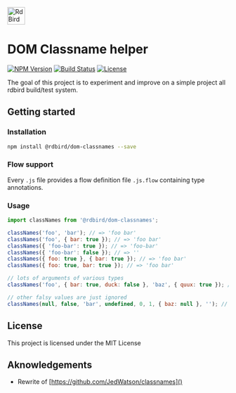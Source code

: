 [<img src="https://rawgit.com/RdBird/rdbird.io/master/RDBIRD_logo.svg" alt="RdBird Project" height="40" />](//rdbird.io)

# DOM Classname helper

[![NPM Version][package-version-svg]][package-url] 
[![Build Status][circleci-svg]][circleci-url] 
[![License][license-image]][license-url]

The goal of this project is to experiment and improve on a simple project all rdbird build/test system.

## Getting started

### Installation

```sh
npm install @rdbird/dom-classnames --save
```
### Flow support

Every `.js` file provides a flow definition file `.js.flow` containing type annotations.

### Usage

```javascript
import classNames from '@rdbird/dom-classnames';

classNames('foo', 'bar'); // => 'foo bar'
classNames('foo', { bar: true }); // => 'foo bar'
classNames({ 'foo-bar': true }); // => 'foo-bar'
classNames({ 'foo-bar': false }); // => ''
classNames({ foo: true }, { bar: true }); // => 'foo bar'
classNames({ foo: true, bar: true }); // => 'foo bar'

// lots of arguments of various types
classNames('foo', { bar: true, duck: false }, 'baz', { quux: true }); // => 'foo bar baz quux'

// other falsy values are just ignored
classNames(null, false, 'bar', undefined, 0, 1, { baz: null }, ''); // => 'bar 1'
```

## License

This project is licensed under the MIT License

## Aknowledgements

*   Rewrite of [https://github.com/JedWatson/classnames]()


[package-version-svg]: https://img.shields.io/npm/v/@rdbird/dom-classnames.svg?style=flat-square
[package-url]: https://www.npmjs.com/package/@rdbird/dom-classnames
[circleci-svg]: https://circleci.com/gh/RdBird/dom.svg?style=shield
[circleci-url]: https://circleci.com/gh/RdBird/dom
[license-image]: http://img.shields.io/badge/license-MIT-green.svg?style=flat-square
[license-url]: LICENSE

